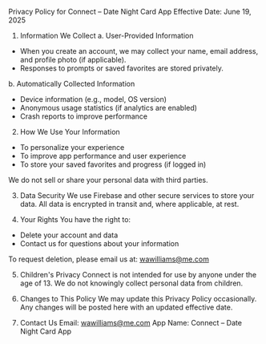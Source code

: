 Privacy Policy for Connect – Date Night Card App
Effective Date: June 19, 2025

1. Information We Collect
a. User-Provided Information
- When you create an account, we may collect your name, email address, and profile photo (if applicable).
- Responses to prompts or saved favorites are stored privately.

b. Automatically Collected Information
- Device information (e.g., model, OS version)
- Anonymous usage statistics (if analytics are enabled)
- Crash reports to improve performance

2. How We Use Your Information
- To personalize your experience
- To improve app performance and user experience
- To store your saved favorites and progress (if logged in)

We do not sell or share your personal data with third parties.

3. Data Security
We use Firebase and other secure services to store your data. All data is encrypted in transit and, where applicable, at rest.

4. Your Rights
You have the right to:
- Delete your account and data
- Contact us for questions about your information

To request deletion, please email us at: wawilliams@me.com

5. Children's Privacy
Connect is not intended for use by anyone under the age of 13. We do not knowingly collect personal data from children.

6. Changes to This Policy
We may update this Privacy Policy occasionally. Any changes will be posted here with an updated effective date.

7. Contact Us
Email: wawilliams@me.com
App Name: Connect – Date Night Card App

